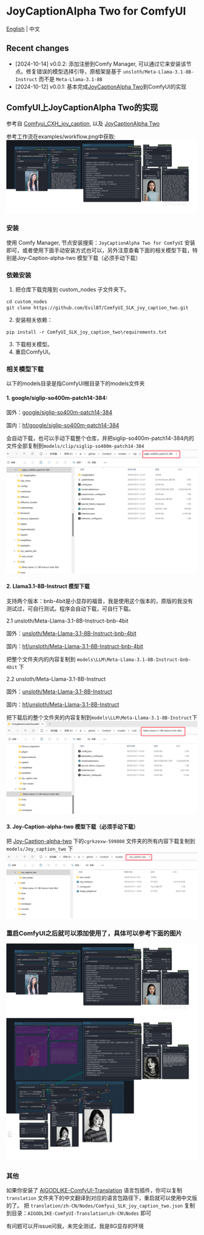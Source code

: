 # JoyCaptionAlpha Two for ComfyUI
[English](./readme_us.md) | 中文

## Recent changes
* [2024-10-14] v0.0.2: 添加注册到Comfy Manager, 可以通过它来安装该节点。修复错误的模型选择引导，原框架是基于 `unsloth/Meta-Llama-3.1-8B-Instruct` 而不是 `Meta-Llama-3.1-8B`
* [2024-10-12] v0.0.1: 基本完成[JoyCaptionAlpha Two](https://huggingface.co/spaces/fancyfeast/joy-caption-alpha-two)到ComfyUI的实现


## ComfyUI上JoyCaptionAlpha Two的实现

参考自 [Comfyui_CXH_joy_caption](https://github.com/StartHua/Comfyui_CXH_joy_caption), 以及 [JoyCaptionAlpha Two](https://huggingface.co/spaces/fancyfeast/joy-caption-alpha-two)

参考工作流在examples/workflow.png中获取:
![image](./examples/workflow.png)

### 安装

使用 Comfy Manager, 节点安装搜索：`JoyCaptionAlpha Two for ComfyUI` 安装即可，或者使用下面手动安装方式也可以，另外注意查看下面的相关模型下载，特别是Joy-Caption-alpha-two 模型下载（必须手动下载）

### 依赖安装

1. 把仓库下载克隆到 custom_nodes 子文件夹下。
```
cd custom_nodes
git clone https://github.com/EvilBT/ComfyUI_SLK_joy_caption_two.git
```
2. 安装相关依赖：
```angular2html
pip install -r ComfyUI_SLK_joy_caption_two\requirements.txt
```
3. 下载相关模型。
4. 重启ComfyUI。

### 相关模型下载
以下的models目录是指ComfyUI根目录下的models文件夹
#### 1. google/siglip-so400m-patch14-384:

国外：[google/siglip-so400m-patch14-384](https://huggingface.co/google/siglip-so400m-patch14-384)

国内：[hf/google/siglip-so400m-patch14-384](https://hf-mirror.com/google/siglip-so400m-patch14-384)

会自动下载，也可以手动下载整个仓库，并把siglip-so400m-patch14-384内的文件全部复制到`models/clip/siglip-so400m-patch14-384`
![image](./examples/clip.png)
#### 2. Llama3.1-8B-Instruct 模型下载

支持两个版本：bnb-4bit是小显存的福音，我是使用这个版本的，原版的我没有测试过，可自行测试。程序会自动下载，可自行下载。

2.1 unsloth/Meta-Llama-3.1-8B-Instruct-bnb-4bit

国外：[unsloth/Meta-Llama-3.1-8B-Instruct-bnb-4bit](https://huggingface.co/unsloth/Meta-Llama-3.1-8B-Instruct-bnb-4bit)

国内：[hf/unsloth/Meta-Llama-3.1-8B-Instruct-bnb-4bit](https://hf-mirror.com/unsloth/Meta-Llama-3.1-8B-Instruct-bnb-4bit)

把整个文件夹内的内容复制到 `models\LLM\Meta-Llama-3.1-8B-Instruct-bnb-4bit` 下

2.2 unsloth/Meta-Llama-3.1-8B-Instruct

国外：[unsloth/Meta-Llama-3.1-8B-Instruct](https://huggingface.co/unsloth/Meta-Llama-3.1-8B-Instruct)

国内：[hf/unsloth/Meta-Llama-3.1-8B-Instruct](https://hf-mirror.com/unsloth/Meta-Llama-3.1-8B-Instruct)

把下载后的整个文件夹的内容复制到`models\LLM\Meta-Llama-3.1-8B-Instruct`下
![image](./examples/Llama3.1-8b.png)

#### 3. Joy-Caption-alpha-two 模型下载（必须手动下载）

把 [Joy-Caption-alpha-two](https://huggingface.co/spaces/fancyfeast/joy-caption-alpha-two/tree/main) 下的`cgrkzexw-599808`
文件夹的所有内容下载复制到`models/Joy_caption_two` 下
![image](./examples/joy_caption.png)
### 重启ComfyUI之后就可以添加使用了，具体可以参考下面的图片
![image](./examples/workflow.png)
![image](./examples/workflow_flux.png)

### 其他

如果你安装了 [AIGODLIKE-ComfyUI-Translation](https://github.com/AIGODLIKE/AIGODLIKE-ComfyUI-Translation) 语言包插件，你可以复制 `translation` 文件夹下的中文翻译到对应的语言包路径下，重启就可以使用中文版的了。
把 `translation/zh-CN/Nodes/Comfyui_SLK_joy_caption_two.json` 复制到目录：`AIGODLIKE-ComfyUI-Translation\zh-CN\Nodes` 即可

有问题可以开issue问我，未完全测试，我是8G显存的环境
